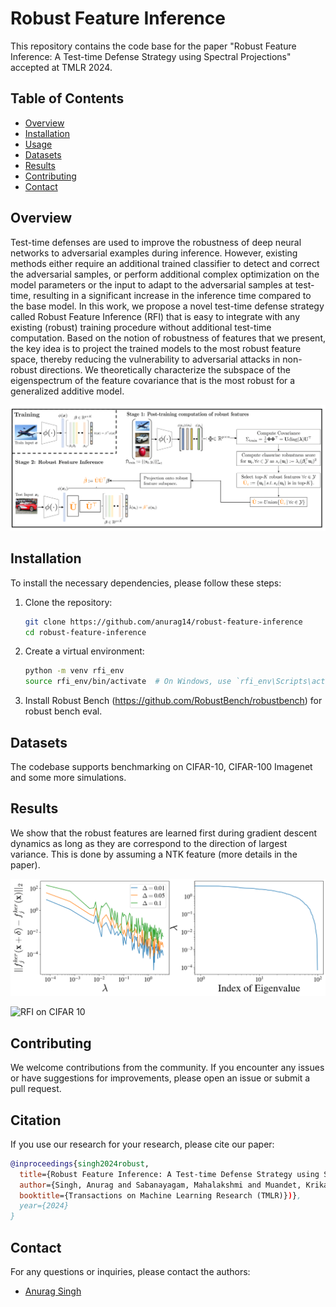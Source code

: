 # Robust Feature Inference
This repository contains the code base for the paper "Robust Feature Inference: A Test-time Defense Strategy using Spectral Projections" accepted at TMLR 2024. 
## Table of Contents
- [Overview](#overview)
- [Installation](#installation)
- [Usage](#usage)
- [Datasets](#datasets)
- [Results](#results)
- [Contributing](#contributing)
- [Contact](#contact)
## Overview
Test-time defenses are used to improve the robustness of deep neural networks to adversarial examples during inference. However, existing methods either require an additional trained classifier to detect and correct the adversarial samples, or perform additional complex optimization on the model parameters or the input to adapt to the adversarial samples at test-time, resulting in a significant increase in the inference time compared to the base model. In this work, we propose a novel test-time defense strategy called Robust Feature Inference (RFI) that is easy to integrate with any existing (robust) training procedure without additional test-time computation. Based on the notion of robustness of features that we present, the key idea is to project the trained models to the most robust feature space, thereby reducing the vulnerability to adversarial attacks in non-robust directions. We theoretically characterize the subspace of the eigenspectrum of the feature covariance that is the most robust for a generalized additive model. 

![Overview of RFI](assets/illustration.png)

## Installation
To install the necessary dependencies, please follow these steps:

1. Clone the repository:
    ```bash
    git clone https://github.com/anurag14/robust-feature-inference
    cd robust-feature-inference
    ```

2. Create a virtual environment:
    ```bash
    python -m venv rfi_env
    source rfi_env/bin/activate  # On Windows, use `rfi_env\Scripts\activate`
    ```

3. Install Robust Bench (https://github.com/RobustBench/robustbench) for robust bench eval. 

## Datasets
The codebase supports benchmarking on CIFAR-10, CIFAR-100 Imagenet and some more simulations.

## Results 
We show that the robust features are learned first during gradient descent dynamics as long as they are correspond to the direction of largest variance. This is done by assuming a NTK feature (more details in the paper).

![Robust NTK Feature have largest eigenvalue](assets/log_delta.png)

![RFI on CIFAR 10](assets/all_topk_old)

## Contributing
We welcome contributions from the community. If you encounter any issues or have suggestions for improvements, please open an issue or submit a pull request.

## Citation
If you use our research for your research, please cite our paper:

```bibtex
@inproceedings{singh2024robust,
  title={Robust Feature Inference: A Test-time Defense Strategy using Spectral Projections},
  author={Singh, Anurag and Sabanayagam, Mahalakshmi and Muandet, Krikamol and Ghoshdastidar, Debarghya},
  booktitle={Transactions on Machine Learning Research (TMLR)})},
  year={2024}
}
```

## Contact
For any questions or inquiries, please contact the authors:
- [Anurag Singh](mailto:singh.anurag@.cispa.de)

